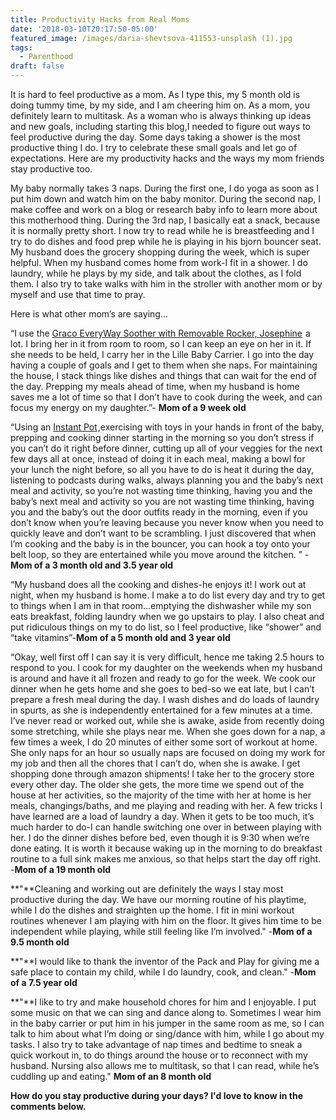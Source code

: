 ```yaml
---
title: Productivity Hacks from Real Moms
date: '2018-03-10T20:17:50-05:00'
featured_image: /images/daria-shevtsova-411553-unsplash (1).jpg
tags:
  - Parenthood
draft: false
---
```

It is hard to feel productive as a mom. As I type this, my 5 month old is doing tummy time, by my side, and I am cheering him on. As a mom, you definitely learn to multitask. As a woman who is always thinking up ideas and new goals, including starting this blog,I needed to figure out ways to feel productive during the day. Some days taking a shower is the most productive thing I do. I try to celebrate these small goals and let go of expectations.
Here are my productivity hacks and the ways my mom friends stay productive too. 

My baby normally takes 3 naps. During the first one, I do yoga as soon as I put him down and watch him on the baby monitor. During the second nap, I make coffee and work on a blog or research baby info to learn more about this motherhood thing. During the 3rd nap, I basically eat a snack, because it is normally pretty short. I now try to read while he is breastfeeding and I try to do dishes and food prep while he is playing in his bjorn bouncer seat. My husband does the grocery shopping during the week, which is super helpful. When my husband comes home from work-I fit in a shower. I do laundry, while he plays by my side, and talk about the clothes, as I fold them. I also try to take walks with him in the stroller with another mom or by myself and use that time to pray.

Here is what other mom’s are saying…

“I use the <a target="_blank" href="https://www.amazon.com/gp/product/B079PCW6ZH/ref=as_li_tl?ie=UTF8&camp=1789&creative=9325&creativeASIN=B079PCW6ZH&linkCode=as2&tag=lifepoints02-20&linkId=c8dacb1131d16eaf739e8fb72f3bc5af">Graco EveryWay Soother with Removable Rocker, Josephine</a><img src="//ir-na.amazon-adsystem.com/e/ir?t=lifepoints02-20&l=am2&o=1&a=B079PCW6ZH" width="1" height="1" border="0" alt="" style="border:none !important; margin:0px !important;" /> a lot. I bring her in it from room to room, so I can keep an eye on her in it. If she needs to be held, I carry her in the Lille Baby Carrier. I go into the day having a couple of goals and I get to them when she naps. For maintaining the house, I stack things like dishes and things that can wait for the end of the day. Prepping my meals ahead of time, when my husband is home saves me a lot of time so that I don’t have to cook during the week, and can focus my energy on my daughter.”- **Mom of a 9 week old**

“Using an <a target="_blank" href="https://www.amazon.com/gp/product/B00FLYWNYQ/ref=as_li_tl?ie=UTF8&camp=1789&creative=9325&creativeASIN=B00FLYWNYQ&linkCode=as2&tag=lifepoints02-20&linkId=bc80601d3bffb7c4bd2864d5251a6535">Instant Pot</a><img src="//ir-na.amazon-adsystem.com/e/ir?t=lifepoints02-20&l=am2&o=1&a=B00FLYWNYQ" width="1" height="1" border="0" alt="" style="border:none !important; margin:0px !important;" />,exercising with toys in your hands in front of the baby, prepping and cooking dinner starting in the morning so you don’t stress if you can’t do it right before dinner, cutting up all of your veggies for the next few days all at once, instead of doing it in each meal, making a bowl for your lunch the night before, so all you have to do is heat it during the day, listening to podcasts during walks, always planning you and the baby’s next meal and activity, so you’re not wasting time thinking, having you and the baby’s next meal and activity so you are not wasting time thinking, having you and the baby’s out the door outfits ready in the morning, even if you don’t know when you’re leaving because you never know when you need to quickly leave and don’t want to be scrambling. I just discovered that when I’m cooking and the baby is in the bouncer, you can hook a toy onto your belt loop, so they are entertained while you move around the kitchen. ” -**Mom of a 3 month old and 3.5 year old**

“My husband does all the cooking and dishes-he enjoys it! I work out at night, when my husband is home. I make a to do list every day and try to get to things when I am in that room...emptying the dishwasher while my son eats breakfast, folding laundry when we go upstairs to play. I also cheat and put ridiculous things on my to do list, so I feel productive, like “shower” and “take vitamins”-**Mom of a 5 month old and 3 year old**

“Okay, well first off I can say it is very difficult, hence me taking 2.5 hours to respond to you. I cook for my daughter on the weekends when my husband is around and have it all frozen and ready to go for the week. We cook our dinner when he gets home and she goes to bed-so we eat late, but I can’t prepare a fresh meal during the day. I wash dishes and do loads of laundry in spurts, as she is independently entertained for a few minutes at a time. I’ve never read or worked out, while she is awake, aside from recently doing some stretching, while she plays near me. When she goes down for a nap, a few times a week, I do 20 minutes of either some sort of workout at home. She only naps for an hour so usually naps are focused on doing my work for my job and then all the chores that I can’t do, when she is awake. I get shopping done through amazon shipments! I take her to the grocery store every other day. The older she gets, the more time we spend out of the house at her activities, so the majority of the time with her at home is her meals, changings/baths, and me playing and reading with her. A few tricks I have learned are a load of laundry a day. When it gets to be too much, it’s much harder to do-I can handle switching one over in between playing with her. I do the dinner dishes before bed, even though it is 9:30 when we’re done eating. It is worth it because waking up in the morning to do breakfast routine to a full sink makes me anxious, so that helps start the day off right.
-**Mom of a 19 month old**

**"**Cleaning and working out are definitely the ways I stay most productive during the day. We have our morning routine of his playtime, while I do the dishes and straighten up the home. I fit in mini workout routines whenever I am playing with him on the floor. It gives him time to be independent while playing, while still feeling like I’m involved." -**Mom of a 9.5  month old**

**"**I would like to thank the inventor of the Pack and Play for giving me a safe place to contain my child, while I do laundry, cook, and clean." -**Mom of a 7.5 year old**

**"**I like to try and make household chores for him and I enjoyable. I put some music on that we can sing and dance along to. Sometimes I wear him in the baby carrier or put him in his jumper in the same room as me, so I can talk to him about what I’m doing or sing/dance with him, while I go about my tasks. I also try to take advantage of nap times and bedtime to sneak a quick workout in, to do things around the house or to reconnect with my husband. Nursing also allows me to multitask, so that I can read, while he’s cuddling up and eating." **Mom of an 8 month old**

**How do you stay productive during your days? I'd love to know in the comments below.**
